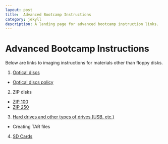 ```yaml
---
layout: post
title:  Advanced Bootcamp Instructions
category: jekyll 
description: A landing page for advanced bootcamp instruction links. 
---
```


# Advanced Bootcamp Instructions

Below are links to imaging instructions for materials other than floppy disks.

1. [Optical discs](https://bedwards254.github.io/testBDBC/jekyll/2019/01/28/Optical-discs.html)
  * [Optical discs policy](https://bedwards254.github.io/testBDBC/jekyll/2019/01/28/Optical-discs-policy.html)
2. ZIP disks
  * [ZIP 100](https://bedwards254.github.io/testBDBC/jekyll/2019/01/28/ZIP-100-Disks.html)
  * [ZIP 250](https://bedwards254.github.io/testBDBC/jekyll/2019/01/18/ZIP-250-Disks.html)
3. [Hard drives and other types of drives (USB, etc.)](https://bedwards254.github.io/testBDBC/jekyll/2019/01/28/Imaging-Drives.html)
  * Creating TAR files
4. [SD Cards](https://bedwards254.github.io/testBDBC/jekyll/2019/01/28/SD-Cards.html)
